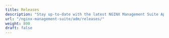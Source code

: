 ```yaml
---
title: Releases
description: "Stay up-to-date with the latest NGINX Management Suite App Delivery Manager releases."
url: "/nginx-management-suite/adm/releases/"
weight: 800
draft: false
---
```

